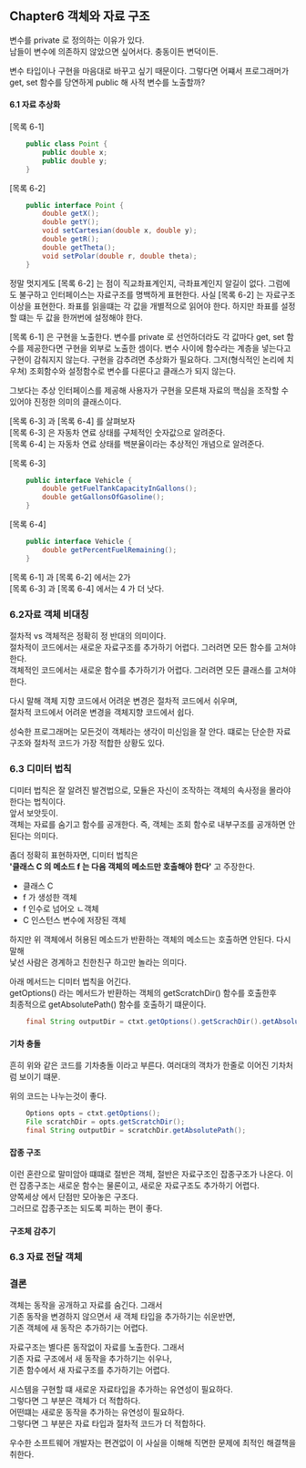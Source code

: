 ## Chapter6 객체와 자료 구조

변수를 private 로 정의하는 이유가 있다.  
남들이 변수에 의존하지 않았으면 싶어서다. 충동이든 변덕이든.

변수 타입이나 구현을 마음대로 바꾸고 싶기 때문이다. 
그렇다면 어쨰서 프로그래머가 get, set 함수를 당연하게 public 해 사적 변수를 노출할까?

#### 6.1 자료 추상화

[목록 6-1]
```java
    public class Point {
        public double x;
        public double y;
    }
```

[목록 6-2]
```java
    public interface Point {
        double getX();
        double getY();
        void setCartesian(double x, double y);
        double getR();
        double getTheta();
        void setPolar(double r, double theta);
    }
```

정말 멋지게도 [목록 6-2] 는 점이 직교좌표계인지, 극좌표계인지 알길이 없다. 그럼에도 불구하고 인터페이스는 자료구조를 명백하게 표현한다.
사실 [목록 6-2] 는 자료구조 이상을 표현한다. 좌표를 읽을떄는 각 값을 개별적으로 읽어야 한다. 
하지만 좌표를 설정할 떄는 두 값을 한꺼번에 설정해야 한다.

[목록 6-1] 은 구현을 노출한다. 변수를 private 로 선언하더라도 각 값마다
get, set 함수를 제공한다면 구현을 외부로 노출한 셈이다.
변수 사이에 함수라는 계층을 넣는다고 구현이 감춰지지 않는다.
구현을 감추려면 추상화가 필요하다. 그저(형식적인 논리에 치우쳐) 조회함수와 설정함수로 변수를 다룬다고 클래스가 되지 않는다.

그보다는 추상 인터페이스를 제공해 사용자가 구현을 모른채 자료의 핵심을 조작할 수 있어야 진정한 의미의 클래스이다.

[목록 6-3] 과 [목록 6-4] 를 살펴보자  
[목록 6-3] 은 자동차 연료 상태를 구체적인 숫자값으로 알려준다.  
[목록 6-4] 는 자동차 연료 상태를 백분율이라는 추상적인 개념으로 알려준다.

[목록 6-3]
```java
    public interface Vehicle {
        double getFuelTankCapacityInGallons();
        double getGallonsOfGasoline();
    } 
```

[목록 6-4]
```java
    public interface Vehicle {
        double getPercentFuelRemaining();
    }
```

[목록 6-1] 과 [목록 6-2] 에서는 2가  
[목록 6-3] 과 [목록 6-4] 에서는 4 가 더 낫다.

### 6.2자료 객체 비대칭
   절차적 vs 객체적은 정확히 정 반대의 의미이다.  
   절차적이 코드에서는 새로운 자료구조를 추가하기 어렵다. 그러려면 모든 함수를 고쳐야 한다.   
   객체적인 코드에서는 새로운 함수를 추가하기가 어렵다. 그러려면 모든 클래스를 고쳐야 한다.
   
   다시 말해 객체 지향 코드에서 어려운 변경은 절차적 코드에서 쉬우며,  
   절차적 코드에서 어려운 변경을 객체지향 코드에서 쉽다.
   
   성숙한 프로그래머는 모든것이 객체라는 생각이 미신임을 잘 안다. 떄로는 단순한 자료구조와 절차적 코드가 가장 적합한 상황도 있다.
   
### 6.3 디미터 법칙
   디미터 법칙은 잘 알려진 발견법으로, 모듈은 자신이 조작하는 객체의 속사정을 몰라야 한다는 법칙이다.  
   앞서 보앗듯이.  
   객체는 자료를 숨기고 함수를 공개한다. 즉, 객체는 조회 함수로 내부구조를 공개하면 안된다는 의미다.  
   
   좀더 정확히 표현하자면, 디미터 법칙은  
   **'클래스 C 의 메소드 f 는 다음 객체의 메소드만 호출해야 한다'** 고 주장한다.
   
   - 클래스 C
   - f 가 생성한 객체
   - f 인수로 넘어오 ㄴ객체
   - C 인스턴스 변수에 저장된 객체
   
   하지만 위 객체에서 허용된 메소드가 반환하는 객체의 메소드는 호출하면 안된다. 다시 말해  
   낯선 사람은 경계하고 친한친구 하고만 놀라는 의미다.
   
   아래 메서드는 디미터 법칙을 어긴다.  
   getOptions() 라는 메서드가 반환하는 객체의 getScratchDir() 함수를 호출한후  
   최종적으로 getAbsolutePath() 함수를 호출하기 떄문이다.
   
```java
    final String outputDir = ctxt.getOptions().getScrachDir().getAbsolutePath(); 
```

#### 기차 충돌
   흔히 위와 같은 코드를 기차충돌 이라고 부른다.
   여러대의 객차가 한줄로 이어진 기차처럼 보이기 떄문.
   
   위의 코드는 나누는것이 좋다.
```java
    Options opts = ctxt.getOptions();
    File scratchDir = opts.getScratchDir();
    final String outputDir = scratchDir.getAbsolutePath();
```
   
   
#### 잡종 구조
   이런 혼란으로 말미암아 떄떄로 절반은 객체, 절반은 자료구조인 잡종구조가 나온다.
   이런 잡종구조는 새로운 함수는 물론이고, 새로운 자료구조도 추가하기 어렵다.  
   양쪽세상 에서 단점만 모아놓은 구조다.  
   그러므로 잡종구조는 되도록 피하는 편이 좋다.
   
   
#### 구조체 감추기
   
### 6.3 자료 전달 객체
### 결론
   객체는 동작을 공개하고 자료를 숨긴다. 그래서   
   기존 동작을 변경하지 않으면서 새 객체 타입을 추가하기는 쉬운반면,  
   기존 객체에 새 동작은 추가하기는 어렵다. 
   
   자료구조는 별다른 동작없이 자료를 노출한다. 그래서   
   기존 자료 구조에서 새 동작을 추가하기는 쉬우나,   
   기존 함수에서 새 자료구조를 추가하기는 어렵다.
   
   시스템을 구현할 떄 새로운 자료타입을 추가하는 유연성이 필요하다.  
   그렇다면 그 부분은 객체가 더 적합하다.  
   어떤떄는 새로운 동작을 추가하는 유연성이 필요하다.  
   그렇다면 그 부분은 자료 타입과 절차적 코드가 더 적합하다. 
   
   우수한 소프트웨어 개발자는 편견없이 이 사실을 이해해 직면한 문제에 최적인 해결책을 취한다.
   